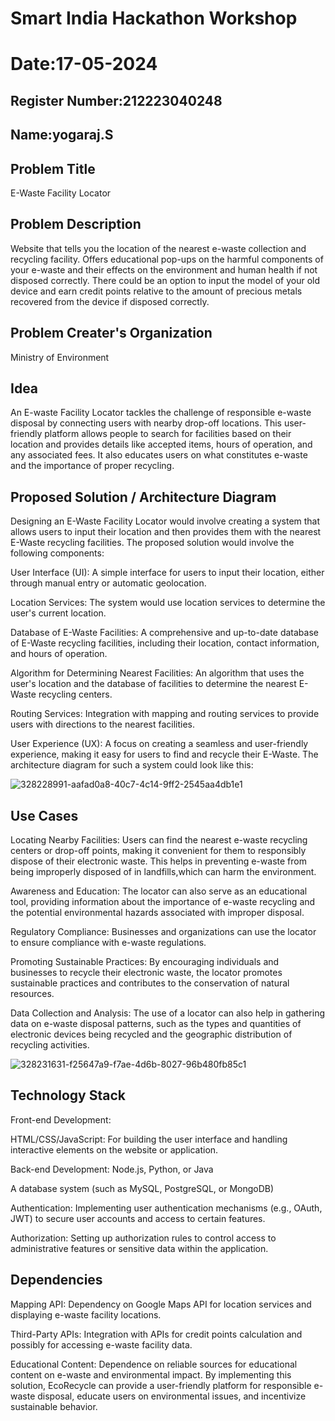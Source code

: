 # Smart India Hackathon Workshop
# Date:17-05-2024
## Register Number:212223040248
## Name:yogaraj.S
## Problem Title
E-Waste Facility Locator
## Problem Description
Website that tells you the location of the nearest e-waste collection and recycling facility. Offers educational pop-ups on the harmful components of your e-waste and their effects on the environment and human health if not disposed correctly. There could be an option to input the model of your old device and earn credit points relative to the amount of precious metals recovered from the device if disposed correctly.
## Problem Creater's Organization
Ministry of Environment

## Idea
An E-waste Facility Locator tackles the challenge of responsible e-waste disposal by connecting users with nearby drop-off locations. This user-friendly platform allows people to search for facilities based on their location and provides details like accepted items, hours of operation, and any associated fees. It also educates users on what constitutes e-waste and the importance of proper recycling.

## Proposed Solution / Architecture Diagram
Designing an E-Waste Facility Locator would involve creating a system that allows users to input their location and then provides them with the nearest E-Waste recycling facilities. The proposed solution would involve the following components:

User Interface (UI): A simple interface for users to input their location, either through manual entry or automatic geolocation.

Location Services: The system would use location services to determine the user's current location.

Database of E-Waste Facilities: A comprehensive and up-to-date database of E-Waste recycling facilities, including their location, contact information, and hours of operation.

Algorithm for Determining Nearest Facilities: An algorithm that uses the user's location and the database of facilities to determine the nearest E-Waste recycling centers.

Routing Services: Integration with mapping and routing services to provide users with directions to the nearest facilities.

User Experience (UX): A focus on creating a seamless and user-friendly experience, making it easy for users to find and recycle their E-Waste. The architecture diagram for such a system could look like this:

![328228991-aafad0a8-40c7-4c14-9ff2-2545aa4db1e1](https://github.com/yogaraj2/SIHPS/assets/153482637/b1b2818d-abaa-42f5-abc8-080ef7fdf137)

## Use Cases
Locating Nearby Facilities: Users can find the nearest e-waste recycling centers or drop-off points, making it convenient for them to responsibly dispose of their electronic waste. This helps in preventing e-waste from being improperly disposed of in landfills,which can harm the environment.

Awareness and Education: The locator can also serve as an educational tool, providing information about the importance of e-waste recycling and the potential environmental hazards associated with improper disposal.

Regulatory Compliance: Businesses and organizations can use the locator to ensure compliance with e-waste regulations.

Promoting Sustainable Practices: By encouraging individuals and businesses to recycle their electronic waste, the locator promotes sustainable practices and contributes to the conservation of natural resources.

Data Collection and Analysis: The use of a locator can also help in gathering data on e-waste disposal patterns, such as the types and quantities of electronic devices being recycled and the geographic distribution of recycling activities.

![328231631-f25647a9-f7ae-4d6b-8027-96b480fb85c1](https://github.com/yogaraj2/SIHPS/assets/153482637/d86e6c79-986d-4853-aaa9-e57e67c6ee8c)


## Technology Stack
Front-end Development:

HTML/CSS/JavaScript: For building the user interface and handling interactive elements on the website or application.

Back-end Development: Node.js, Python, or Java

A database system (such as MySQL, PostgreSQL, or MongoDB)

Authentication: Implementing user authentication mechanisms (e.g., OAuth, JWT) to secure user accounts and access to certain features.

Authorization: Setting up authorization rules to control access to administrative features or sensitive data within the application.

## Dependencies
Mapping API: Dependency on Google Maps API for location services and displaying e-waste facility locations.

Third-Party APIs: Integration with APIs for credit points calculation and possibly for accessing e-waste facility data.

Educational Content: Dependence on reliable sources for educational content on e-waste and environmental impact. By implementing this solution, EcoRecycle can provide a user-friendly platform for responsible e-waste disposal, educate users on environmental issues, and incentivize sustainable behavior.
